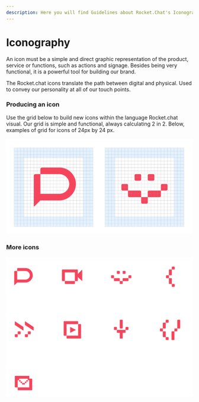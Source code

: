 ```yaml
---
description: Here you will find Guidelines about Rocket.Chat's Iconography
---
```


# Iconography

An icon must be a simple and direct graphic representation of the product, service or functions, such as actions and signage. Besides being very functional, it is a powerful tool for building our brand.

The Rocket.chat icons translate the path between digital and physical. Used to convey our personality at all of our touch points.



### Producing an icon

Use the grid below to build new icons within the language Rocket.chat visual. Our grid is simple and functional, always calculating 2 in 2. Below, examples of grid for icons of 24px by 24 px.

![](../../.gitbook/assets/01_icones.jpg)



### More icons

![](../../.gitbook/assets/02_icones.jpg)


